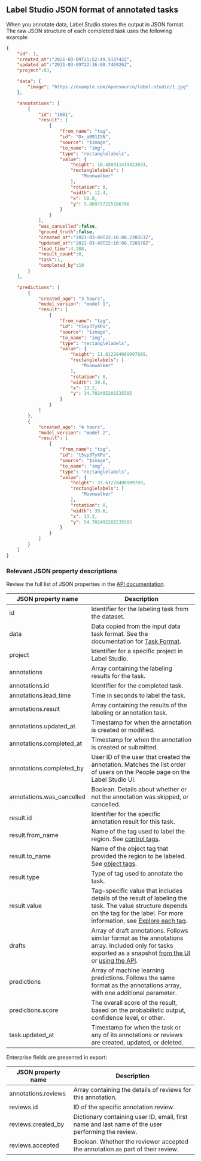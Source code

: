 ## Label Studio JSON format of annotated tasks 

When you annotate data, Label Studio stores the output in JSON format. The raw JSON structure of each completed task uses the following example: 

```json
{
    "id": 1,
    "created_at":"2021-03-09T21:52:49.513742Z",
    "updated_at":"2021-03-09T22:16:08.746926Z",
    "project":83,

    "data": {
        "image": "https://example.com/opensource/label-studio/1.jpg"
    },

    "annotations": [
        {
            "id": "1001",
            "result": [
                {
                    "from_name": "tag",
                    "id": "Dx_aB91ISN",
                    "source": "$image",
                    "to_name": "img",
                    "type": "rectanglelabels",
                    "value": {
                        "height": 10.458911419423693,
                        "rectanglelabels": [
                            "Moonwalker"
                        ],
                        "rotation": 0,
                        "width": 12.4,
                        "x": 50.8,
                        "y": 5.869797225186766
                    }
                }
            ],
            "was_cancelled":false,
            "ground_truth":false,
            "created_at":"2021-03-09T22:16:08.728353Z",
            "updated_at":"2021-03-09T22:16:08.728378Z",
            "lead_time":4.288,
            "result_count":0,
            "task":1,
            "completed_by":10
        }
    ],

    "predictions": [
        {
            "created_ago": "3 hours",
            "model_version": "model 1",
            "result": [
                {
                    "from_name": "tag",
                    "id": "t5sp3TyXPo",
                    "source": "$image",
                    "to_name": "img",
                    "type": "rectanglelabels",
                    "value": {
                        "height": 11.612284069097889,
                        "rectanglelabels": [
                            "Moonwalker"
                        ],
                        "rotation": 0,
                        "width": 39.6,
                        "x": 13.2,
                        "y": 34.702495201535505
                    }
                }
            ]
        },
        {
            "created_ago": "4 hours",
            "model_version": "model 2",
            "result": [
                {
                    "from_name": "tag",
                    "id": "t5sp3TyXPo",
                    "source": "$image",
                    "to_name": "img",
                    "type": "rectanglelabels",
                    "value": {
                        "height": 33.61228406909789,
                        "rectanglelabels": [
                            "Moonwalker"
                        ],
                        "rotation": 0,
                        "width": 39.6,
                        "x": 13.2,
                        "y": 54.702495201535505
                    }
                }
            ]
        }
    ]
}
```

### Relevant JSON property descriptions

Review the full list of JSON properties in the [API documentation](api.html).

| JSON property name | Description |
| --- | --- | 
| id | Identifier for the labeling task from the dataset. |
| data | Data copied from the input data task format. See the documentation for [Task Format](tasks.html#Basic-Label-Studio-JSON-format). |
| project | Identifier for a specific project in Label Studio. |
| annotations | Array containing the labeling results for the task. |
| annotations.id | Identifier for the completed task. |
| annotations.lead_time | Time in seconds to label the task. |
| annotations.result | Array containing the results of the labeling or annotation task. |
| annotations.updated_at | Timestamp for when the annotation is created or modified. |
| annotations.completed_at | Timestamp for when the annotation is created or submitted. |
| annotations.completed_by | User ID of the user that created the annotation. Matches the list order of users on the People page on the Label Studio UI. |
| annotations.was_cancelled | Boolean. Details about whether or not the annotation was skipped, or cancelled. | 
| result.id | Identifier for the specific annotation result for this task.|
| result.from_name | Name of the tag used to label the region. See [control tags](/tags). |
| result.to_name | Name of the object tag that provided the region to be labeled. See [object tags](/tags). |
| result.type | Type of tag used to annotate the task. |
| result.value | Tag-specific value that includes details of the result of labeling the task. The value structure depends on the tag for the label. For more information, see [Explore each tag](/tags). |
| drafts | Array of draft annotations. Follows similar format as the annotations array. Included only for tasks exported as a snapshot [from the UI](#Export-snapshots-using-the-UI) or [using the API](#Export-snapshots-using-the-Snapshot-API).
| predictions | Array of machine learning predictions. Follows the same format as the annotations array, with one additional parameter. |
| predictions.score | The overall score of the result, based on the probabilistic output, confidence level, or other. | 
| task.updated_at | Timestamp for when the task or any of its annotations or reviews are created, updated, or deleted. |


<div class="enterprise-only">

Enterprise fields are presented in export:

| JSON property name | Description |
| --- | --- | 
| annotations.reviews | Array containing the details of reviews for this annotation.  |
| reviews.id | ID of the specific annotation review. |
| reviews.created_by |  Dictionary containing user ID, email, first name and last name of the user performing the review. |
| reviews.accepted |  Boolean. Whether the reviewer accepted the annotation as part of their review. | 

</div>

